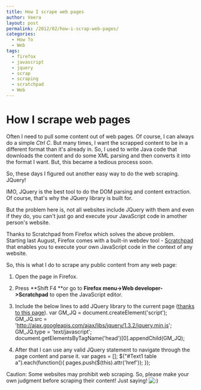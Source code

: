 ```yaml
---
title: How I scrape web pages
author: Veera
layout: post
permalink: /2012/02/how-i-scrap-web-pages/
categories:
  - How To
  - Web
tags:
  - firefox
  - javascript
  - jquery
  - scrap
  - scraping
  - scratchpad
  - Web
---
```

# How I scrape web pages

Often I need to pull some content out of web pages. Of course, I can always do a simple *Ctrl C*. But many times, I want the scrapped content to be in a different format than it's already in. So, I used to write Java code that downloads the content and do some XML parsing and then converts it into the format I want. But, this became a tedious process soon.

So, these days I figured out another easy way to do the web scraping. JQuery!

IMO, JQuery is the best tool to do the DOM parsing and content extraction. Of course, that's why the JQuery library is built for.

But the problem here is, not all websites include JQuery with them and even if they do, you can't just go and execute your JavaScript code in amother person's website.

Thanks to Scratchpad from Firefox which solves the above problem. Starting last August, Firefox comes with a built-in webdev tool - [Scratchpad][1] that enables you to execute your own JavaScript code in the context of any website.

 [1]: http://blog.mozilla.com/devtools/2011/08/15/introducing-scratchpad/ "Introducing Scratchpad"

So, this is what I do to scrape any public content from any web page:

1.  Open the page in Firefox.
2.  Press **Shift F4 **or go to **Firefox menu->Web developer->Scratchpad** to open the JavaScript editor.
3.  Include the below lines to add JQuery library to the current page ([thanks to this page][2]). 
        var GM_JQ = document.createElement('script');
        GM_JQ.src = 'http://ajax.googleapis.com/ajax/libs/jquery/1.3.2/jquery.min.js';
        GM_JQ.type = 'text/javascript';
        document.getElementsByTagName('head')[0].appendChild(GM_JQ);

4.  After that I can use any valid JQuery statement to navigate through the page content and parse it. 
        var pages = [];
        $("#Text1 table a").each(function(){
            pages.push($(this).attr('href'));
        });

 [2]: http://blogs.ischool.berkeley.edu/i290-04f09/2009/09/12/add-jquery-to-any-or-every-webpage/ "Add jQuery to any (or every) webpage"

Caution: Some websites may prohibit web scraping. So, please make your own judgment before scraping their content! Just saying! ![:)][3] 

 [3]: http://veerasundar.com/blog/wp-includes/images/smilies/icon_smile.gif
